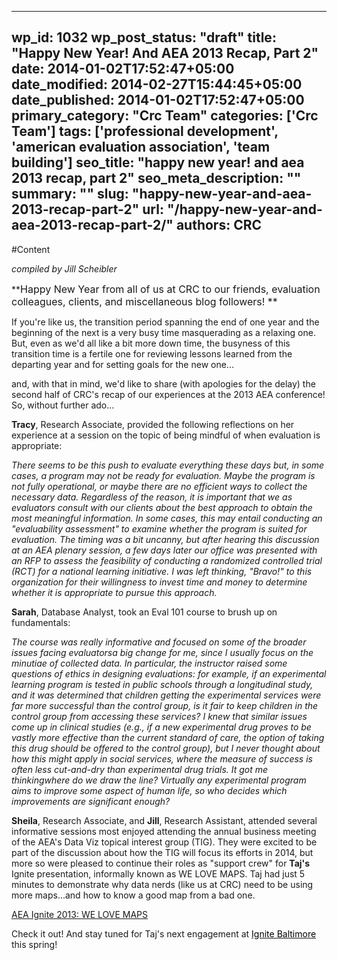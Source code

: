 
---
wp_id: 1032
wp_post_status: "draft" 
title: "Happy New Year! And AEA 2013 Recap, Part 2"
date: 2014-01-02T17:52:47+05:00
date_modified: 2014-02-27T15:44:45+05:00
date_published: 2014-01-02T17:52:47+05:00
primary_category: "Crc Team"
categories: ['Crc Team'] 
tags: ['professional development', 'american evaluation association', 'team building']
seo_title: "happy new year! and aea 2013 recap, part 2"
seo_meta_description: ""
summary: "" 
slug: "happy-new-year-and-aea-2013-recap-part-2"
url: "/happy-new-year-and-aea-2013-recap-part-2/"
authors: CRC
---

#Content

_compiled by Jill Scheibler_

**<span style="font-size: medium;">Happy New Year from all of us at CRC to our friends, evaluation colleagues, clients, and miscellaneous blog followers! **

If you're like us, the transition period spanning the end of one year and the beginning of the next is a very busy time masquerading as a relaxing one. But, even as we'd all like a bit more down time, the busyness of this transition time is a fertile one for reviewing lessons learned from the departing year and for setting goals for the new one...

and, with that in mind, we'd like to share (with apologies for the delay) the second half of CRC's recap of our experiences at the 2013 AEA conference! So, without further ado...

**Tracy**, Research Associate, provided the following reflections on her experience at a session on the topic of being mindful of when evaluation is appropriate:

_There seems to be this push to evaluate everything these days but, in some cases, a program may not be ready for evaluation. Maybe the program is not fully operational, or maybe there are no efficient ways to collect the necessary data. Regardless of the reason, it is important that we as evaluators consult with our clients about the best approach to obtain the most meaningful information. In some cases, this may entail conducting an "evaluability assessment" to examine whether the program is suited for evaluation. The timing was a bit uncanny, but after hearing this discussion at an AEA plenary session, a few days later our office was presented with an RFP to assess the feasibility of conducting a randomized controlled trial (RCT) for a national learning initiative. I was left thinking, "Bravo!" to this organization for their willingness to invest time and money to determine whether it is appropriate to pursue this approach._

**Sarah**, Database Analyst, took an Eval 101 course to brush up on fundamentals:

_The course was really informative and focused on some of the broader issues facing evaluatorsa big change for me, since I usually focus on the minutiae of collected data. In particular, the instructor raised some questions of ethics in designing evaluations: for example, if an experimental learning program is tested in public schools through a longitudinal study, and it was determined that children getting the experimental services were far more successful than the control group, is it fair to keep children in the control group from accessing these services? I knew that similar issues come up in clinical studies (e.g., if a new experimental drug proves to be vastly more effective than the current standard of care, the option of taking this drug should be offered to the control group), but I never thought about how this might apply in social services, where the measure of success is often less cut-and-dry than experimental drug trials. It got me thinkingwhere do we draw the line? Virtually any experimental program aims to improve some aspect of human life, so who decides which improvements are significant enough?_

**Sheila**, Research Associate, and **Jill**, Research Assistant, attended several informative sessions most enjoyed attending the annual business meeting of the AEA's Data Viz topical interest group (TIG). They were excited to be part of the discussion about how the TIG will focus its efforts in 2014, but more so were pleased to continue their roles as "support crew" for **Taj's** Ignite presentation, informally known as WE LOVE MAPS. Taj had just 5 minutes to demonstrate why data nerds (like us at CRC) need to be using more maps...and how to know a good map from a bad one.

[AEA Ignite 2013: WE LOVE MAPS](//carsonresearch.com/blog/wp-content/uploads/2014/01/Carson.mp4)

Check it out! And stay tuned for Taj's next engagement at [<span style="color: #000000;">Ignite Baltimore](http://www.ignitebaltimore.com) this spring!

 

